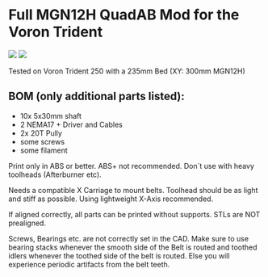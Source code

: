 # Full MGN12H QuadAB Mod for the Voron Trident
<img src="/pictures/Gantry_render.png">

<img src="/pictures/build.jpg">


Tested on Voron Trident 250 with a 235mm Bed (XY: 300mm MGN12H)


## BOM (only additional parts listed):
- 10x 5x30mm shaft
- 2 NEMA17 + Driver and Cables
- 2x 20T Pully
- some screws
- some filament

Print only in ABS or better.
ABS+ not recommended.
Don´t use with heavy toolheads (Afterburner etc).

Needs a compatible X Carriage to mount belts. Toolhead should be as light and stiff as possible.
Using lightweight X-Axis recommended. 

If aligned correctly, all parts can be printed without supports. STLs are NOT prealigned.

Screws, Bearings etc. are not correctly set in the CAD. Make sure to use bearing stacks whenever the smooth side of the Belt is routed and toothed idlers whenever the toothed side of the belt is routed. Else you will experience periodic artifacts from the belt teeth. 
